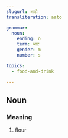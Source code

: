 ```yaml
---
slugurl: आटो
transliteration: aato

grammar:
  noun:
    ending: o
    term: आट
    gender: m
    number: s

topics:
  - food-and-drink

---
```


## Noun

### Meaning

<word-meanings>

1. flour

</word-meanings>
